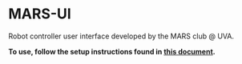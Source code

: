 # MARS-UI

Robot controller user interface developed by the MARS club @ UVA.

**To use, follow the setup instructions found in [this document](https://docs.google.com/document/d/1ilIunHwuE6gpw8FHdnZ_4yUxKLr7WeldGT6bMEy9urs).**
